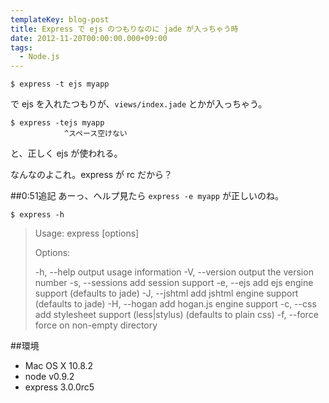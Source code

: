 ```yaml
---
templateKey: blog-post
title: Express で ejs のつもりなのに jade が入っちゃう時
date: 2012-11-20T00:00:00.000+09:00
tags:
  - Node.js
---
```

```
$ express -t ejs myapp
```
で ejs を入れたつもりが、```views/index.jade``` とかが入っちゃう。

<!-- more -->

```
$ express -tejs myapp
            ^スペース空けない
```
と、正しく ejs が使われる。

なんなのよこれ。express が rc だから？

##0:51追記
あーっ、ヘルプ見たら ```express -e myapp``` が正しいのね。

```
$ express -h
```

>  Usage: express [options]
>
>  Options:
>
>    -h, --help          output usage information
>    -V, --version       output the version number
>    -s, --sessions      add session support
>    -e, --ejs           add ejs engine support (defaults to jade)
>    -J, --jshtml        add jshtml engine support (defaults to jade)
>    -H, --hogan         add hogan.js engine support
>    -c, --css <engine>  add stylesheet <engine> support (less|stylus) (defaults to plain css)
>    -f, --force         force on non-empty directory

##環境
* Mac OS X 10.8.2
* node v0.9.2
* express 3.0.0rc5